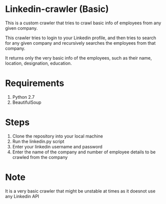 Linkedin-crawler (Basic)
================

This is a custom crawler that tries to crawl basic info of employees from any given company.

This crawler tries to login to your Linkedin profile, and then tries to search for any given company and recursively
searches the employees from that company.

It returns only the very basic info of the employees, such as their name, location, designation, education.

Requirements
============
1. Python 2.7
2. BeautifulSoup

Steps
=====
1. Clone the repository into your local machine
2. Run the linkedin.py script
3. Enter your linkedin username and password
4. Enter the name of the company and number of employee details to be crawled from the company

Note
====
It is a very basic crawler that might be unstable at times as it doesnot use any Linkedin API
